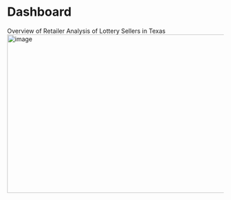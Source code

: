 # Dashboard
Overview of Retailer Analysis of Lottery Sellers in Texas
<img width="660" height="370" alt="image" src="https://github.com/user-attachments/assets/33a03f90-c472-4a1b-88a2-2a75424dd7ea" />
